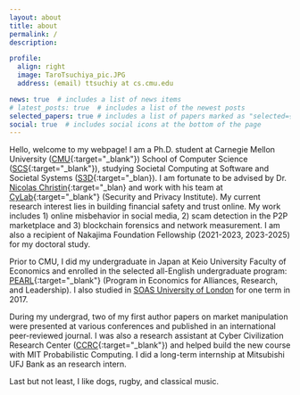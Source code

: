 ```yaml
---
layout: about
title: about
permalink: /
description: 

profile:
  align: right
  image: TaroTsuchiya_pic.JPG
  address: (email) ttsuchiy at cs.cmu.edu

news: true  # includes a list of news items
# latest_posts: true  # includes a list of the newest posts
selected_papers: true # includes a list of papers marked as "selected={true}"
social: true  # includes social icons at the bottom of the page
---
```


Hello, welcome to my webpage! I am a Ph.D. student at Carnegie Mellon University ([CMU](https://www.cmu.edu/){:target="\_blank"}) School of Computer Science ([SCS](https://www.cs.cmu.edu/){:target="\_blank"}), studying Societal Computing at Software and Societal Systems ([S3D](https://s3d.cmu.edu/){:target="\_blan}). I am fortunate to be advised by Dr. [Nicolas Christin](https://www.andrew.cmu.edu/user/nicolasc/){:target="\_blan} and work with his team at [CyLab](https://www.cylab.cmu.edu/){:target="\_blank"} (Security and Privacy Institute). My current research interest lies in building financial safety and trust online. My work includes 1) online misbehavior in social media, 2) scam detection in the P2P marketplace and 3) blockchain forensics and network measurement. I am also a recipient of Nakajima Foundation Fellowship (2021-2023, 2023-2025) for my doctoral study.

Prior to CMU, I did my undergraduate in Japan at Keio University Faculty of Economics and enrolled in the selected all-English undergraduate program: [PEARL](https://pearl.keio.ac.jp/){:target="\_blank"} (Program in Economics for Alliances, Research, and Leadership). I also studied in [SOAS University of London](https://www.soas.ac.uk/) for one term in 2017. 

During my undergrad, two of my first author papers on market manipulation were presented at various conferences and published in an international peer-reviewed journal. I was also a research assistant at Cyber Civilization Research Center ([CCRC](https://www.ccrc.keio.ac.jp/){:target="\_blank"}) and helped build the new course with MIT Probabilistic Computing. I did a long-term internship at Mitsubishi UFJ Bank as an research intern.

Last but not least, I like dogs, rugby, and classical music.

<!--
Write your biography here. Tell the world about yourself. Link to your favorite [subreddit](http://reddit.com){:target="\_blank"}. You can put a picture in, too. The code is already in, just name your picture `prof_pic.jpg` and put it in the `img/` folder.

Put your address / P.O. box / other info right below your picture. You can also disable any these elements by editing `profile` property of the YAML header of your `_pages/about.md`. Edit `_bibliography/papers.bib` and Jekyll will render your [publications page](/al-folio/publications/) automatically.

Link to your social media connections, too. This theme is set up to use [Font Awesome icons](http://fortawesome.github.io/Font-Awesome/){:target="\_blank"} and [Academicons](https://jpswalsh.github.io/academicons/){:target="\_blank"}, like the ones below. Add your Facebook, Twitter, LinkedIn, Google Scholar, or just disable all of them.
-->

